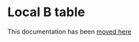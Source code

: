 # Local B table

This documentation has been [moved here](https://arpa-simc.github.io/dballe/btable.html)
